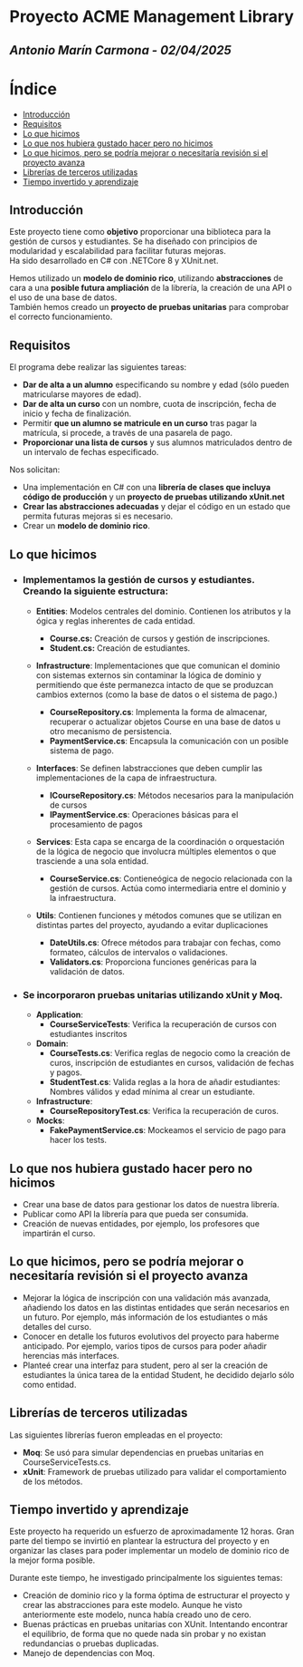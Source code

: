# Proyecto ACME Management Library
## *Antonio Marín Carmona - 02/04/2025*

# Índice

- [Introducción](#introducción)
- [Requisitos](#requisitos)
- [Lo que hicimos](#lo-que-hicimos)
- [Lo que nos hubiera gustado hacer pero no hicimos](#lo-que-nos-hubiera-gustado-hacer-pero-no-hicimos)
- [Lo que hicimos, pero se podría mejorar o necesitaría revisión si el proyecto avanza](#lo-que-hicimos-pero-se-podría-mejorar-o-necesitaría-revisión-si-el-proyecto-avanza)
- [Librerías de terceros utilizadas](#librerías-de-terceros-utilizadas)
- [Tiempo invertido y aprendizaje](#tiempo-invertido-y-aprendizaje)

## Introducción
Este proyecto tiene como **objetivo** proporcionar una biblioteca para la gestión de cursos y estudiantes. Se ha diseñado con principios de modularidad y escalabilidad para facilitar futuras mejoras.  
Ha sido desarrollado en C# con .NETCore 8 y XUnit.net.  
 
Hemos utilizado un **modelo de dominio rico**, utilizando **abstracciones** de cara a una **posible futura ampliación** de la librería, la creación de una API o el uso de una base de datos.  
También hemos creado un **proyecto de pruebas unitarias** para comprobar el correcto funcionamiento.

## Requisitos

El programa debe realizar las siguientes tareas:
- **Dar de alta a un alumno** especificando su nombre y edad (sólo pueden matricularse mayores de edad).
- **Dar de alta un curso** con un nombre, cuota de inscripción, fecha de inicio y fecha de finalización.
- Permitir **que un alumno se matricule en un curso** tras pagar la matrícula, si procede, a través de una pasarela de pago.
- **Proporcionar una lista de cursos** y sus alumnos matriculados dentro de un intervalo de fechas especificado.

Nos solicitan: 
- Una implementación en C# con una **librería de clases que incluya código de producción** y un **proyecto de pruebas utilizando xUnit.net**
- **Crear las abstracciones adecuadas** y dejar el código en un estado que permita futuras mejoras si es necesario.
- Crear un **modelo de dominio rico**.

## Lo que hicimos
- ### Implementamos la gestión de cursos y estudiantes. Creando la siguiente estructura:  
    - **Entities**: Modelos centrales del dominio. Contienen los atributos y la ógica y reglas inherentes de cada entidad.  
        - **Course.cs:** Creación de cursos y gestión de inscripciones.
        - **Student.cs:** Creación de estudiantes.  
        
    - **Infrastructure**: Implementaciones que que comunican el dominio con sistemas externos sin contaminar la lógica de dominio y permitiendo que éste permanezca intacto de que se produzcan cambios externos (como la base de datos o el sistema de pago.)
        - **CourseRepository.cs**: Implementa la forma de almacenar, recuperar o actualizar objetos Course en una base de datos u otro mecanismo de persistencia.
        - **PaymentService.cs**: Encapsula la comunicación con un posible sistema de pago.  

    - **Interfaces**: Se definen labstracciones que deben cumplir las implementaciones de la capa de infraestructura.
        - **ICourseRepository.cs**: Métodos necesarios para la manipulación de cursos
        - **IPaymentService.cs**: Operaciones básicas para el procesamiento de pagos  

    - **Services**: Esta capa se encarga de la coordinación o orquestación de la lógica de negocio que involucra múltiples elementos o que trasciende a una sola entidad.
        - **CourseService.cs**: Contieneógica de negocio relacionada con la gestión de cursos. Actúa como intermediaria entre el dominio y la infraestructura.

    - **Utils**: Contienen funciones y métodos comunes que se utilizan en distintas partes del proyecto, ayudando a evitar duplicaciones
        - **DateUtils.cs**: Ofrece métodos para trabajar con fechas, como formateo, cálculos de intervalos o validaciones.
        - **Validators.cs**: Proporciona funciones genéricas para la validación de datos.  
          

- ### Se incorporaron pruebas unitarias utilizando **xUnit** y **Moq**.
    - **Application**:
        - **CourseServiceTests**: Verifica la recuperación de cursos con estudiantes inscritos
    - **Domain**: 
        - **CourseTests.cs**: Verifica reglas de negocio como la creación de curos, inscripción de estudiantes en cursos, validación de fechas y pagos.
        - **StudentTest.cs**:  Valida reglas a la hora de añadir estudiantes: Nombres válidos y edad mínima al crear un estudiante.
    - **Infrastructure**: 
        - **CourseRepositoryTest.cs**: Verifica la recuperación de curos.
    - **Mocks**: 
        - **FakePaymentService.cs**: Mockeamos el servicio de pago para hacer los tests.

## Lo que nos hubiera gustado hacer pero no hicimos
- Crear una base de datos para gestionar los datos de nuestra librería.
- Publicar como API la librería para que pueda ser consumida.
- Creación de nuevas entidades, por ejemplo, los profesores que impartirán el curso.


## Lo que hicimos, pero se podría mejorar o necesitaría revisión si el proyecto avanza
- Mejorar la lógica de inscripción con una validación más avanzada, añadiendo los datos en las distintas entidades que serán necesarios en un futuro. Por ejemplo, más información de los estudiantes o más detalles del curso.
- Conocer en detalle los futuros evolutivos del proyecto para haberme anticipado. Por ejemplo, varios tipos de cursos para poder añadir herencias más interfaces.
- Planteé crear una interfaz para student, pero al ser la creación de estudiantes la única tarea de la entidad Student, he decidido dejarlo sólo como entidad. 


## Librerías de terceros utilizadas
Las siguientes librerías fueron empleadas en el proyecto:
- **Moq**: Se usó para simular dependencias en pruebas unitarias en CourseServiceTests.cs.
- **xUnit**: Framework de pruebas utilizado para validar el comportamiento de los métodos.

## Tiempo invertido y aprendizaje
Este proyecto ha requerido un esfuerzo de aproximadamente 12 horas. Gran parte del tiempo se invirtió en plantear la estructura del proyecto y en organizar las clases para poder implementar un modelo de dominio rico de la mejor forma posible. 
  
Durante este tiempo, he investigado principalmente los siguientes temas:
- Creación de dominio rico y la forma óptima de estructurar el proyecto y crear las abstracciones para este modelo. Aunque he visto anteriormente este modelo, nunca había creado uno de cero.
- Buenas prácticas en pruebas unitarias con XUnit. Intentando encontrar el equilibrio, de forma que no quede nada sin probar y no existan redundancias o pruebas duplicadas.
- Manejo de dependencias con Moq.





